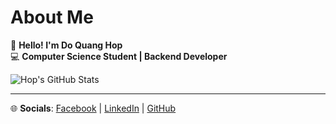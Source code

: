 # About Me

👋 **Hello! I'm Do Quang Hop**  
💻 **Computer Science Student | Backend Developer** 

![Hop's GitHub Stats](https://github-readme-stats.vercel.app/api?username=dqh999&show_icons=true&theme=github_dark)

---
🌐 **Socials**: [Facebook](https://facebook.com/dqhopz) | [LinkedIn](https://linkedin.com/in/dqh999) | [GitHub](https://github.com/dqh999)
